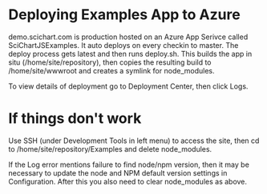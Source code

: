 # Deploying Examples App to Azure

demo.scichart.com is production hosted on an Azure App Serivce called SciChartJSExamples.  It auto deploys on every checkin to master.  The deploy process gets latest and then runs deploy.sh.  This builds the app in situ (/home/site/repository), then copies the resulting build to /home/site/wwwroot and creates a symlink for node_modules.

To view details of deployment go to Deployment Center, then click Logs.

# If things don't work

Use SSH (under Development Tools in left menu) to access the site, then cd to /home/site/repository/Examples and delete node_modules.

If the Log error mentions failure to find node/npm version, then it may be necessary to update the node and NPM default version settings in Configuration.  After this you also need to clear node_modules as above.

